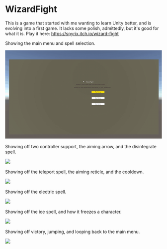 # WizardFight
This is a game that started with me wanting to learn Unity better, and is evolving into a first game. It lacks some polish, admittedly, but it's good for what it is. Play it here: https://spyrix.itch.io/wizard-fight


Showing the main menu and spell selection.

![](PreviewGifs/1.gif)

Showing off two controller support, the aiming arrow, and the disintegrate spell.

![](PreviewGifs/2.gif)

Showing off the teleport spell, the aiming reticle, and the cooldown.

![](PreviewGifs/3.gif)

Showing off the electric spell.

![](PreviewGifs/4.gif)

Showing off the ice spell, and how it freezes a character.

![](PreviewGifs/5.gif)

Showing off victory, jumping, and looping back to the main menu.

![](PreviewGifs/6.gif)

